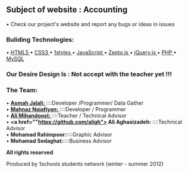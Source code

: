 <h2>Subject of website : Accounting</h2>
•	Check our project's website and report any bugs or ideas in issues

<h3>Buliding Technologies:</h3>

• <a href="http://www.w3schools.com/html/html5_intro.asp"> HTML5 </a>
•	<a href="http://www.w3schools.com/css3/"> CSS3 </a>
•	<a href="https://github.com/AliMD/1styles"> 1styles </a>
•	<a href="http://www.w3schools.com/jsref/"> JavaScript </a>
•	<a href="http://zeptojs.com/zepto.js"> Zepto.js </a>
•	<a href="https://github.com/jquery/jquery"> jQuery.js </a>
•	<a href="http://www.w3schools.com/php/"> PHP </a>
•	<a href="http://en.wikipedia.org/wiki/Mysql"> MySQL </a>

<h3>Our Desire Design Is :</h3</br>
Not accept with the teacher yet !!!

<h3>The Team:</h3>

•	<b><a href="https://github.com/asmah-jalali"> Asmah Jalali: </a></b>::::Developer /Programmer/ Data Gather <br />
•	<b><a href="https://github.com/mahnaz"> Mahnaz Najafiyan: </a></b>::::Developer / Programmer <br />
•	<b><a href="https://github.com/alimd"> Ali Mihandoost: </a></b>::::Teacher / Technical Advisor<br />
•	<b><a href=""https://github.com/aligh"> Ali Aghasizadeh: </a></b>::::Technical Advisor<br />
•	<b>Mohamad Rahimpoor:</b>::::Graphic Advisor<br />
•	<b>Mohamad Sedaghat:</b>::::Business Advisor<br />

<b>All rights reserved</b>

Produced by 1schools students network (winter - summer 2012)

